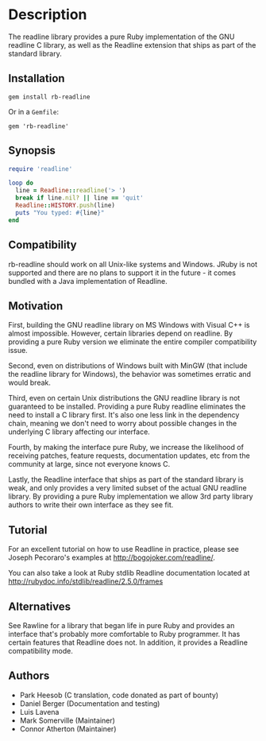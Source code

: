 # Description

The readline library provides a pure Ruby implementation of the GNU
readline C library, as well as the Readline extension that ships as part
of the standard library.

## Installation

    gem install rb-readline
  
Or in a `Gemfile`:
  
    gem 'rb-readline'

## Synopsis

```ruby
require 'readline'

loop do
  line = Readline::readline('> ')
  break if line.nil? || line == 'quit'
  Readline::HISTORY.push(line)
  puts "You typed: #{line}"
end
```

## Compatibility

rb-readline should work on all Unix-like systems and Windows. JRuby is not
supported and there are no plans to support it in the future - it comes bundled
with a Java implementation of Readline.

## Motivation

First, building the GNU readline library on MS Windows with Visual C++ is
almost impossible. However, certain libraries depend on readline. By providing
a pure Ruby version we eliminate the entire compiler compatibility issue.

Second, even on distributions of Windows built with MinGW (that include
the readline library for Windows), the behavior was sometimes erratic and
would break.

Third, even on certain Unix distributions the GNU readline library is not
guaranteed to be installed. Providing a pure Ruby readline eliminates the
need to install a C library first. It's also one less link in the dependency
chain, meaning we don't need to worry about possible changes in the underlying
C library affecting our interface.

Fourth, by making the interface pure Ruby, we increase the likelihood of
receiving patches, feature requests, documentation updates, etc from the
community at large, since not everyone knows C.

Lastly, the Readline interface that ships as part of the standard library is
weak, and only provides a very limited subset of the actual GNU readline
library. By providing a pure Ruby implementation we allow 3rd party library
authors to write their own interface as they see fit.

## Tutorial

For an excellent tutorial on how to use Readline in practice, please see
Joseph Pecoraro's examples at http://bogojoker.com/readline/.

You can also take a look at Ruby stdlib Readline documentation located at
http://rubydoc.info/stdlib/readline/2.5.0/frames

## Alternatives

See Rawline for a library that began life in pure Ruby and provides an
interface that's probably more comfortable to Ruby programmer. It has certain
features that Readline does not. In addition, it provides a Readline
compatibility mode.

## Authors

* Park Heesob (C translation, code donated as part of bounty)
* Daniel Berger (Documentation and testing)
* Luis Lavena
* Mark Somerville (Maintainer)
* Connor Atherton (Maintainer)
